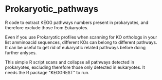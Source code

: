 # Prokaryotic_pathways
R code to extract KEGG pathways numbers present in prokaryotes, and therefore exclude those from Eukaryotes.

Even if you use Prokaryotic profiles when scanning for KO orthologs in your list amminoacid sequences, different KOs can belong to different pathways.
It can be useful to get rid of eukaryotic related pathways before doing further anlyses. 

This simple R script scans and collapse all pathways detected in prokaryotes, excluding therefore those only detected in eukaryotes.
It needs the R package "KEGGREST" to run.


